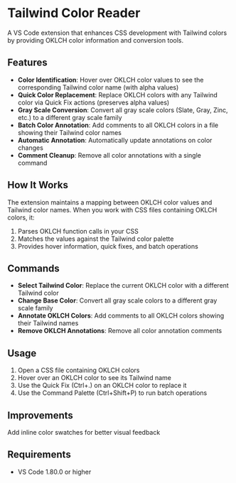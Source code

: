 # Tailwind Color Reader

A VS Code extension that enhances CSS development with Tailwind colors by providing OKLCH color information and conversion tools.

## Features

- **Color Identification**: Hover over OKLCH color values to see the corresponding Tailwind color name (with alpha values)
- **Quick Color Replacement**: Replace OKLCH colors with any Tailwind color via Quick Fix actions (preserves alpha values)
- **Gray Scale Conversion**: Convert all gray scale colors (Slate, Gray, Zinc, etc.) to a different gray scale family
- **Batch Color Annotation**: Add comments to all OKLCH colors in a file showing their Tailwind color names
- **Automatic Annotation**: Automatically update annotations on color changes
- **Comment Cleanup**: Remove all color annotations with a single command

## How It Works

The extension maintains a mapping between OKLCH color values and Tailwind color names. When you work with CSS files containing OKLCH colors, it:

1. Parses OKLCH function calls in your CSS
2. Matches the values against the Tailwind color palette
3. Provides hover information, quick fixes, and batch operations

## Commands

- **Select Tailwind Color**: Replace the current OKLCH color with a different Tailwind color
- **Change Base Color**: Convert all gray scale colors to a different gray scale family
- **Annotate OKLCH Colors**: Add comments to all OKLCH colors showing their Tailwind names
- **Remove OKLCH Annotations**: Remove all color annotation comments

## Usage

1. Open a CSS file containing OKLCH colors
2. Hover over an OKLCH color to see its Tailwind name
3. Use the Quick Fix (Ctrl+.) on an OKLCH color to replace it
4. Use the Command Palette (Ctrl+Shift+P) to run batch operations

## Improvements

Add inline color swatches for better visual feedback

## Requirements

- VS Code 1.80.0 or higher

